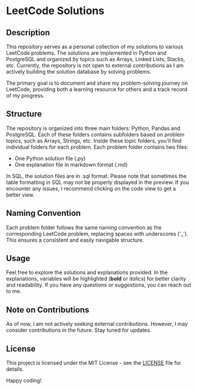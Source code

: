 # LeetCode Solutions

## Description
This repository serves as a personal collection of my solutions to various LeetCode problems. The solutions are implemented in Python and PostgreSQL and organized by topics such as Arrays, Linked Lists, Stacks, etc. Currently, the repository is not open to external contributions as I am actively building the solution database by solving problems.

The primary goal is to document and share my problem-solving journey on LeetCode, providing both a learning resource for others and a track record of my progress.

## Structure
The repository is organized into three main folders: Python, Pandas and PostgreSQL. Each of these folders contains subfolders based on problem topics, such as Arrays, Strings, etc. Inside these topic folders, you'll find individual folders for each problem. Each problem folder contains two files:
- One Python solution file (.py)
- One explanation file in markdown format (.md)

In SQL, the solution files are in .sql format. Please note that sometimes the table formatting in SQL may not be properly displayed in the preview. If you encounter any issues, I recommend clicking on the code view to get a better view.

## Naming Convention
Each problem folder follows the same naming convention as the corresponding LeetCode problem, replacing spaces with underscores ('_'). This ensures a consistent and easily navigable structure.

## Usage
Feel free to explore the solutions and explanations provided. In the explanations, variables will be highlighted (**bold** or *italics*) for better clarity and readability.
If you have any questions or suggestions, you can reach out to me.

## Note on Contributions
As of now, I am not actively seeking external contributions. However, I may consider contributions in the future. Stay tuned for updates.

## License
This project is licensed under the MIT License - see the [LICENSE](LICENSE) file for details.

Happy coding!

